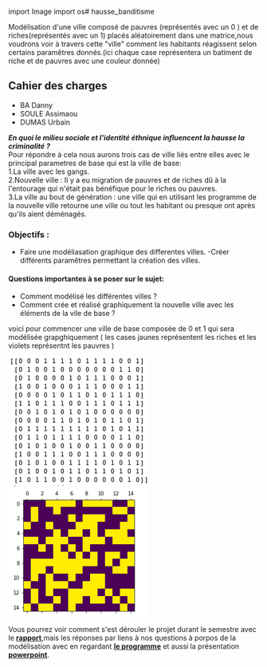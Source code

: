 import Image
import os# hausse_banditisme

Modélisation d'une ville composé de pauvres (représentés avec un 0 ) et de riches(représentés avec un 1) placés aléatoirement dans une matrice,nous voudrons voir à travers cette "ville" comment les habitants réagissent selon certains paramêtres donnés.(ici chaque case représentera un batiment de riche et de pauvres avec une couleur donnée)

## Cahier des charges

- BA Danny
- SOULE Assimaou
- DUMAS Urbain

**_En quoi le milieu sociale et l'identité éthnique influencent la hausse  la criminalité ?_** <br/>
  Pour répondre à cela nous aurons trois cas de ville liés entre elles  avec le principal parametres de base qui est la ville de base:<br/>
	1.La ville avec les gangs. <br/>
	2.Nouvelle ville : Il y a eu migration de pauvres et de riches dû à la l'entourage qui n'était pas bénéfique pour le riches ou pauvres. <br/>
	3.La ville  au bout de génération : une ville qui en utilisant les programme de la nouvelle ville retourne une ville ou tout les habitant ou presque ont après qu'ils aient déménagés. <br/>
	
### Objectifs :
- Faire une modéliasation graphique des differentes villes.
-Créer différents paramêtres permettant la création des villes.

#### Questions importantes à se poser sur le sujet:
- Comment modélisé les différentes villes ?
-	Comment crée et réalisé graphiquement la nouvelle ville avec les éléments de la vile de base ?

voici pour commencer une ville de base composée de 0 et 1 qui sera modélisée grapghiquement ( les cases jaunes représentent les riches et les violets représentnt les pauvres )

![0 et 1](/0_et_1.png)   ![violet et jaune](/violet_et_jaune.png)

Vous pourrez voir comment s'est dérouler le projet durant le semestre avec le **[rapport](https://github.com/are2019-l0-a1a2/hausse_banditisme/blob/master/Rapport_final)**,mais les réponses par liens à nos questions à porpos de la modélisation avec en regardant **[le programme](https://github.com/are2019-l0-a1a2/hausse_banditisme/blob/master/ARE_banditisme2.ipynb)** et aussi la présentation **[powerpoint](https://onedrive.live.com/view.aspx?resid=62CD72D900C68636!549&ithint=file%2cpptx&authkey=!Aj4cW7OsYsrp4_I)**.
